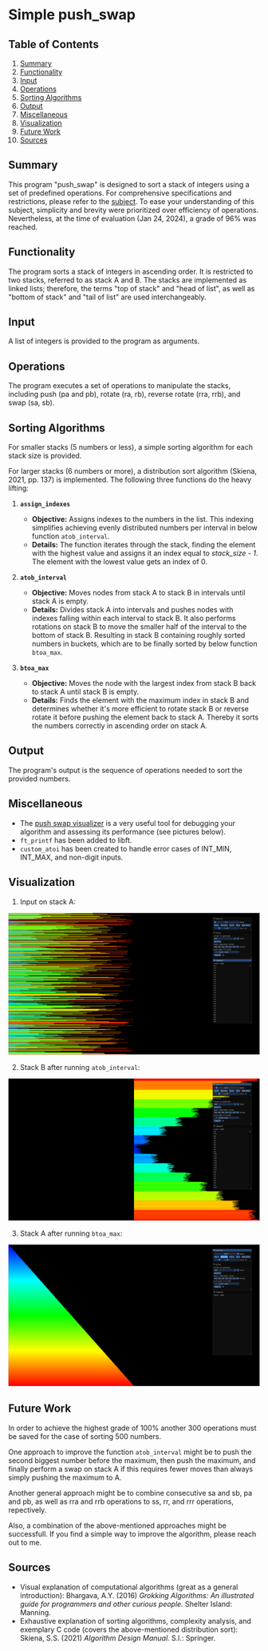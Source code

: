 # Simple push_swap

## Table of Contents
1. [Summary](#summary)
2. [Functionality](#functionality)
3. [Input](#input)
4. [Operations](#operations)
5. [Sorting Algorithms](#sorting-algorithms)
6. [Output](#output)
7. [Miscellaneous](#miscellaneous)
8. [Visualization](#visualization)
9. [Future Work](#future-work)
10. [Sources](#sources)

## Summary
This program "push_swap" is designed to sort a stack of integers using a set of predefined operations. For comprehensive specifications and restrictions, please refer to the [subject](en.subject.pdf).
To ease your understanding of this subject, simplicity and brevity were prioritized over efficiency of operations. Nevertheless, at the time of evaluation (Jan 24, 2024), a grade of 96% was reached.

## Functionality
The program sorts a stack of integers in ascending order. It is restricted to two stacks, referred to as stack A and B. The stacks are implemented as linked lists; therefore, the terms "top of stack" and "head of list", as well as "bottom of stack" and "tail of list" are used interchangeably.

## Input
A list of integers is provided to the program as arguments.

## Operations
The program executes a set of operations to manipulate the stacks, including push (pa and pb), rotate (ra, rb), reverse rotate (rra, rrb), and swap (sa, sb).

## Sorting Algorithms
For smaller stacks (5 numbers or less), a simple sorting algorithm for each stack size is provided.

For larger stacks (6 numbers or more), a distribution sort algorithm (Skiena, 2021, pp. 137) is implemented. The following three functions do the heavy lifting:
1. **`assign_indexes`**
   - **Objective:** Assigns indexes to the numbers in the list. This indexing simplifies achieving evenly distributed numbers per interval in below function `atob_interval`.
   - **Details:** The function iterates through the stack, finding the element with the highest value and assigns it an index equal to *stack_size - 1*. The element with the lowest value gets an index of 0.

2. **`atob_interval`**
   - **Objective:** Moves nodes from stack A to stack B in intervals until stack A is empty.
   - **Details:** Divides stack A into intervals and pushes nodes with indexes falling within each interval to stack B. It also performs rotations on stack B to move the smaller half of the interval to the bottom of stack B. Resulting in stack B containing roughly sorted numbers in buckets, which are to be finally sorted by below function `btoa_max`.

3. **`btoa_max`**
   - **Objective:** Moves the node with the largest index from stack B back to stack A until stack B is empty.
   - **Details:** Finds the element with the maximum index in stack B and determines whether it's more efficient to rotate stack B or reverse rotate it before pushing the element back to stack A. Thereby it sorts the numbers correctly in ascending order on stack A.

## Output
The program's output is the sequence of operations needed to sort the provided numbers.

## Miscellaneous
* The [push swap visualizer](https://github.com/o-reo/push_swap_visualizer) is a very useful tool for debugging your algorithm and assessing its performance (see pictures below).
* `ft_printf` has been added to libft.
* `custom_atoi` has been created to handle error cases of INT_MIN, INT_MAX, and non-digit inputs.

## Visualization
1. Input on stack A:

![input](./visual%20input.png)

2. Stack B after running `atob_interval`:

![atob](./visual%20atob.png)

3. Stack A after running `btoa_max`:

![btoa](./visual%20btoa.png)

## Future Work
In order to achieve the highest grade of 100% another 300 operations must be saved for the case of sorting 500 numbers.

One approach to improve the function `atob_interval` might be to push the second biggest number before the maximum, then push the maximum, and finally perform a swap on stack A if this requires fewer moves than always simply pushing the maximum to A.

Another general approach might be to combine consecutive sa and sb, pa and pb, as well as rra and rrb operations to ss, rr, and rrr operations, repectively.

Also, a combination of the above-mentioned approaches might be successfull. If you find a simple way to improve the algorithm, please reach out to me.

## Sources
* Visual explanation of computational algorithms (great as a general introduction):
Bhargava, A.Y. (2016) *Grokking Algorithms: An illustrated guide for programmers and other curious people.* Shelter Island: Manning.
* Exhaustive explanation of sorting algorithms, complexity analysis, and exemplary C code (covers the above-mentioned distribution sort):
Skiena, S.S. (2021) *Algorithm Design Manual.* S.l.: Springer.
